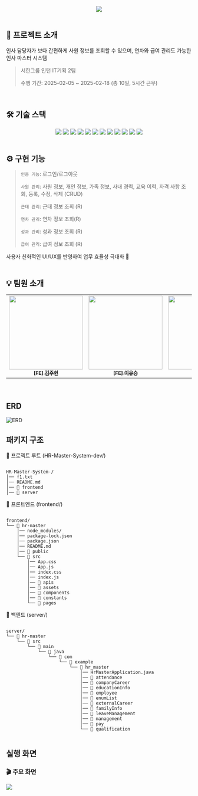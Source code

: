 <div align=center>
  <img src="https://capsule-render.vercel.app/api?type=waving&color=4F66AD&height=300&text=Seohan%20HR%20Master%20System&fontSize=50&fontColor=ffffff&section=header" />

</div>
<br>

## 📌 프로젝트 소개
인사 담당자가 보다 간편하게 사원 정보를 조회할 수 있으며, 연차와 급여 관리도 가능한 인사 마스터 시스템
> 서한그룹 인턴 IT기획 2팀 <br>
> 
> 수행 기간: 2025-02-05 ~ 2025-02-18 (총 10일, 5시간 근무)<br>
<br>

## 🛠️ 기술 스택
<div align=center>
  <img src="https://img.shields.io/badge/React-61DAFB?style=for-the-badge&logo=React&logoColor=white">
  <img src="https://img.shields.io/badge/JavaScript-F7DF1E?style=for-the-badge&logo=JavaScript&logoColor=white">
  <img src="https://img.shields.io/badge/HTML5-E34F26?style=for-the-badge&logo=HTML5&logoColor=white">
  <img src="https://img.shields.io/badge/CSS3-1572B6?style=for-the-badge&logo=CSS3&logoColor=white">
  <img src="https://img.shields.io/badge/springboot-6DB33F?style=for-the-badge&logo=springboot&logoColor=white">
  <img src="https://img.shields.io/badge/Hibernate-59666C?style=for-the-badge&logo=Hibernate&logoColor=white">
  <img src="https://img.shields.io/badge/MySQL-4479A1?style=for-the-badge&logo=MySQL&logoColor=white">
  <img src="https://img.shields.io/badge/AWS-%23FF9900.svg?style=for-the-badge&logo=amazon-aws&logoColor=white">
  <img src="https://img.shields.io/badge/Prettier-F7B93E?style=for-the-badge&logo=Prettier&logoColor=white">
  <img src="https://img.shields.io/badge/Postman-FF6C37?style=for-the-badge&logo=Postman&logoColor=white"/>
  <img src="https://img.shields.io/badge/IntelliJIDEA-000000.svg?style=for-the-badge&logo=intellij-idea&logoColor=white">
  <img src="https://img.shields.io/badge/Visual%20Studio%20Code-0078d7.svg?style=for-the-badge&logo=visual-studio-code&logoColor=white">
</div>
<br>

## ⚙️ 구현 기능
> ```인증 기능```: 로그인/로그아웃<br>
>
> ```사원 관리```: 사원 정보, 개인 정보, 가족 정보, 사내 경력, 교육 이력, 자격 사항 조회, 등록, 수정, 삭제 (CRUD)<br>
>
> ```근태 관리```: 근태 정보 조회 (R)<br>
>
> ```연차 관리```: 연차 정보 조회(R)<br>
>
> ```성과 관리```: 성과 정보 조회 (R)<br>
>
> ```급여 관리```: 급여 정보 조회 (R)<br>

사용자 친화적인 UI/UX를 반영하여 업무 효율성 극대화 🚀
<br>
<br>

## 💡 팀원 소개
<table>
  <tbody>
    <tr>
      <td align="center"><a href="https://github.com/Kimzooci">
      <img width=200px src="https://github.com/youth-o/HR-Master-System/blob/main/frontend/hr-master/src/assets/zoociprof.jpeg" alt=""/><br />
      <sub><b>[FE] 김주현</b></sub></a><br /></td>
      <td align="center"><a href="https://github.com/youth-o">
      <img width=200px src="https://github.com/user-attachments/assets/8caa072b-4bde-44f6-ba4c-dff10d6572f6-b1d7-028491e5912b" alt=""/><br />
      <sub><b>[FE] 이유승</b></sub></a><br /></td>
      <td align="center"><a href="https://github.com/kiyuniii">
      <img width=200px src="https://github.com/user-attachments/assets/5190f597-4935-4ca4-b427-bfd64dd3e855" alt=""/><br />
      <sub><b>[BE] 신기윤</b></sub></a><br /></td>
      <td align="center"><a href="https://github.com/soojeonglim">
      <img width=200px src="" alt=""/><br />
      <sub><b>[BE] 임수정</b></sub></a><br /></td>
    </tr>
  </tbody>
</table>
<br>


## ERD

![ERD](https://github.com/youth-o/HR-Master-System/blob/main/frontend/hr-master/src/assets/ERD.png?raw=true)

## 패키지 구조

📂 프로젝트 루트 (HR-Master-System-dev/)

<pre><code>
HR-Master-System-/
│── f1.txt
│── README.md
│── 📂 frontend
│── 📂 server
</code></pre>

📂 프론트엔드 (frontend/)

<pre><code>
frontend/
└── 📂 hr-master
    │── node_modules/
    │── package-lock.json
    │── package.json
    │── README.md
    │── 📂 public
    └── 📂 src
        │── App.css
        │── App.js
        │── index.css
        │── index.js
        │── 📂 apis
        │── 📂 assets
        │── 📂 components
        │── 📂 constants
        └── 📂 pages
</code></pre>

📂 백엔드 (server/)

<pre><code>
server/
└── 📂 hr-master
    └── 📂 src
        └── 📂 main
            └── 📂 java
                └── 📂 com
                    └── 📂 example
                        └── 📂 hr_master
                            │── HrMasterApplication.java
                            │── 📂 attendance
                            │── 📂 companyCareer
                            │── 📂 educationInfo
                            │── 📂 employee
                            │── 📂 enumList
                            │── 📂 externalCareer
                            │── 📂 familyInfo
                            │── 📂 leaveManagement
                            │── 📂 management
                            │── 📂 pay
                            └── 📂 qualification

</code></pre>

## 실행 화면

### 🎬 **주요 화면**
![](https://github.com/youth-o/HR-Master-System/blob/main/frontend/hr-master/src/assets/%E1%84%89%E1%85%B5%E1%84%92%E1%85%A7%E1%86%AB3.gif)

